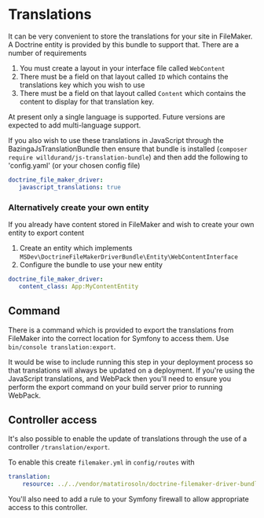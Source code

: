 # Translations #

It can be very convenient to store the translations for your site in FileMaker. A Doctrine entity is provided by this bundle to support that. There are a number of requirements
 1. You must create a layout in your interface file called `WebContent`
 2. There must be a field on that layout called `ID` which contains the translations key which you wish to use
 3. There must be a field on that layout called `Content` which contains the content to display for that translation key.

At present only a single language is supported. Future versions are expected to add multi-language support.

If you also wish to use these translations in JavaScript through the BazingaJsTranslationBundle then ensure that bundle is installed (`composer require willdurand/js-translation-bundle`) and then add the following to 'config.yaml' (or your chosen config file) 
```yaml
doctrine_file_maker_driver:
   javascript_translations: true
```

### Alternatively create your own entity

If you already have content stored in FileMaker and wish to create your own entity to export content
 1. Create an entity which implements `MSDev\DoctrineFileMakerDriverBundle\Entity\WebContentInterface`
 2. Configure the bundle to use your new entity
```yaml
doctrine_file_maker_driver:
   content_class: App:MyContentEntity
```

## Command ##

There is a command which is provided to export the translations from FileMaker into the correct location for Symfony to access them. Use `bin/console translation:export`.

It would be wise to include running this step in your deployment process so that translations will always be updated on a deployment. If you're using the JavaScript translations, and WebPack then you'll need to ensure you perform the export command on your build server prior to running WebPack. 

## Controller access ##

It's also possible to enable the update of translations through the use of a controller `/translation/export`.

To enable this create `filemaker.yml` in `config/routes` with
```yaml
translation:
    resource: ../../vendor/matatirosoln/doctrine-filemaker-driver-bundle/Resources/config/routing.yml
```

You'll also need to add a rule to your Symfony firewall to allow appropriate access to this controller. 